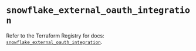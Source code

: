 # `snowflake_external_oauth_integration`

Refer to the Terraform Registry for docs: [`snowflake_external_oauth_integration`](https://registry.terraform.io/providers/snowflake-labs/snowflake/0.84.0/docs/resources/external_oauth_integration).
